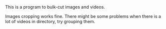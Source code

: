 This is a program to bulk-cut images and videos.


Images cropping works fine.
There might be some problems when there is a lot of videos in directory, try grouping them.
